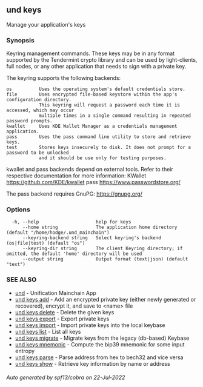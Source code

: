## und keys

Manage your application's keys

### Synopsis

Keyring management commands. These keys may be in any format supported by the
Tendermint crypto library and can be used by light-clients, full nodes, or any other application
that needs to sign with a private key.

The keyring supports the following backends:

    os          Uses the operating system's default credentials store.
    file        Uses encrypted file-based keystore within the app's configuration directory.
                This keyring will request a password each time it is accessed, which may occur
                multiple times in a single command resulting in repeated password prompts.
    kwallet     Uses KDE Wallet Manager as a credentials management application.
    pass        Uses the pass command line utility to store and retrieve keys.
    test        Stores keys insecurely to disk. It does not prompt for a password to be unlocked
                and it should be use only for testing purposes.

kwallet and pass backends depend on external tools. Refer to their respective documentation for more
information:
    KWallet     https://github.com/KDE/kwallet
    pass        https://www.passwordstore.org/

The pass backend requires GnuPG: https://gnupg.org/


### Options

```
  -h, --help                     help for keys
      --home string              The application home directory (default "/home/hodge/.und_mainchain")
      --keyring-backend string   Select keyring's backend (os|file|test) (default "os")
      --keyring-dir string       The client Keyring directory; if omitted, the default 'home' directory will be used
      --output string            Output format (text|json) (default "text")
```

### SEE ALSO

* [und](und.md)	 - Unification Mainchain App
* [und keys add](und_keys_add.md)	 - Add an encrypted private key (either newly generated or recovered), encrypt it, and save to &lt;name&gt; file
* [und keys delete](und_keys_delete.md)	 - Delete the given keys
* [und keys export](und_keys_export.md)	 - Export private keys
* [und keys import](und_keys_import.md)	 - Import private keys into the local keybase
* [und keys list](und_keys_list.md)	 - List all keys
* [und keys migrate](und_keys_migrate.md)	 - Migrate keys from the legacy (db-based) Keybase
* [und keys mnemonic](und_keys_mnemonic.md)	 - Compute the bip39 mnemonic for some input entropy
* [und keys parse](und_keys_parse.md)	 - Parse address from hex to bech32 and vice versa
* [und keys show](und_keys_show.md)	 - Retrieve key information by name or address

###### Auto generated by spf13/cobra on 22-Jul-2022
